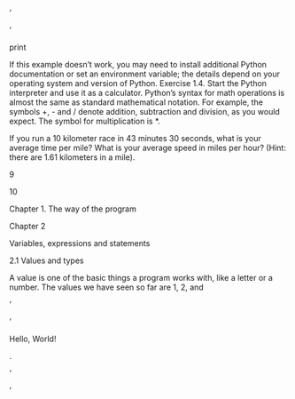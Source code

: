 ’

’

print

If this example doesn’t work, you may need to install additional Python documentation or set an environment variable; the details depend on your operating system and version of Python. Exercise 1.4. Start the Python interpreter and use it as a calculator. Python’s syntax for math operations is almost the same as standard mathematical notation. For example, the symbols +, - and / denote addition, subtraction and division, as you would expect. The symbol for multiplication is *.

If you run a 10 kilometer race in 43 minutes 30 seconds, what is your average time per mile? What is your average speed in miles per hour? (Hint: there are 1.61 kilometers in a mile).

9

10

Chapter 1. The way of the program

Chapter 2

Variables, expressions and statements

2.1 Values and types

A value is one of the basic things a program works with, like a letter or a number. The values we have seen so far are 1, 2, and

’

’

Hello, World!

.

’

’
